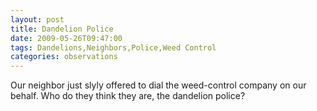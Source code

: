 ```yaml
---
layout: post
title: Dandelion Police
date: 2009-05-26T09:47:00
tags: Dandelions,Neighbors,Police,Weed Control
categories: observations
---
```


Our neighbor just slyly offered to dial the weed-control company on our
behalf. Who do they think they are, the dandelion police?





